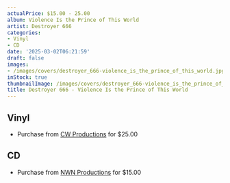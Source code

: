 ```yaml
---
actualPrice: $15.00 - 25.00
album: Violence Is the Prince of This World
artist: Destroyer 666
categories:
- Vinyl
- CD
date: '2025-03-02T06:21:59'
draft: false
images:
- /images/covers/destroyer_666-violence_is_the_prince_of_this_world.jpg
inStock: true
thumbnailImage: /images/covers/destroyer_666-violence_is_the_prince_of_this_world-thumb.jpg
title: Destroyer 666 - Violence Is the Prince of This World
---
```


## Vinyl
* Purchase from [CW Productions](https://shop.cwproductions.net/products/destroyer-666-violence-is-the-prince-of-this-world-lp-2) for $25.00
## CD
* Purchase from [NWN Productions](http://shop.nwnprod.com/index.php?route=product/product&path=93&product_id=57207&sort=pd.name&order=ASC) for $15.00
